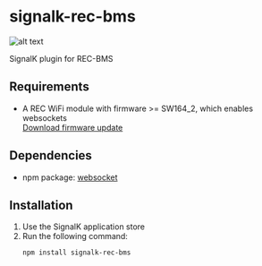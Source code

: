 # signalk-rec-bms

![alt text](https://github.com/ofernander/signalk-rec-bms/blob/main/resources/rec-sk.png)

SignalK plugin for REC-BMS

## Requirements

- A REC WiFi module with firmware >= SW164_2, which enables websockets  
  [Download firmware update](https://www.rec-bms.com/wp-content/uploads/2025/01/Wi-Fi-FW-Update_SW164_2.zip)

## Dependencies

- npm package: [websocket](https://www.npmjs.com/package/websocket)

## Installation

1. Use the SignalK application store
2. Run the following command:
   ```bash
   npm install signalk-rec-bms

